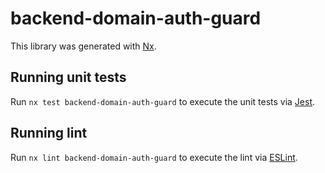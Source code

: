# backend-domain-auth-guard

This library was generated with [Nx](https://nx.dev).

## Running unit tests

Run `nx test backend-domain-auth-guard` to execute the unit tests via [Jest](https://jestjs.io).

## Running lint

Run `nx lint backend-domain-auth-guard` to execute the lint via [ESLint](https://eslint.org/).
